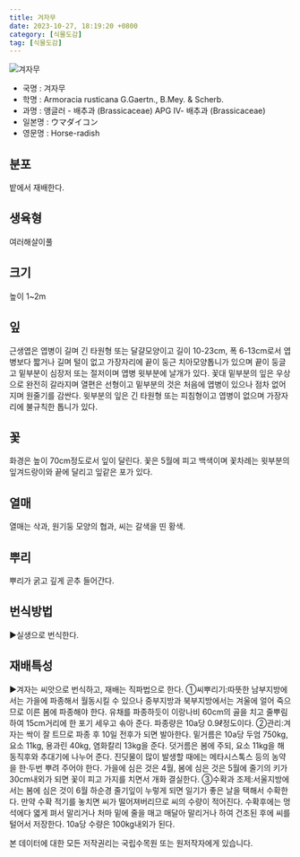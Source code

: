 ```yaml
---
title: 겨자무
date: 2023-10-27, 18:19:20 +0800
category: [식물도감]
tag: [식물도감]
---
```




![겨자무](http://www.nature.go.kr/fileUpload/plants/basic/Cruciferae/Armoracia/8360/8360_20160725145203452files_th2.jpg)
- 국명 : 겨자무
- 학명 : Armoracia rusticana G.Gaertn., B.Mey. & Scherb.
- 과명 : 앵글러 - 배추과 (Brassicaceae) APG Ⅳ- 배추과 (Brassicaceae)
- 일본명 : ウマダイコン
- 영문명 : Horse-radish


## 분포
밭에서 재배한다.
## 생육형
여러해살이풀
## 크기
높이 1~2m
## 잎
근생엽은 엽병이 길며 긴 타원형 또는 달걀모양이고 길이 10-23cm, 폭 6-13cm로서 엽병보다 짧거나 길며 털이 없고 가장자리에 끝이 둥근 치아모양톱니가 있으며 끝이 둥글고 밑부분이 심장저 또는 절저이며 엽병 윗부분에 날개가 있다. 꽃대 밑부분의 잎은 우상으로 완전히 갈라지며 열편은 선형이고 밑부분의 것은 처음에 엽병이 있으나 점차 없어지며 원줄기를 감싼다. 윗부분의 잎은 긴 타원형 또는 피침형이고 엽병이 없으며 가장자리에 불규칙한 톱니가 있다.
## 꽃
화경은 높이 70cm정도로서 잎이 달린다. 꽃은 5월에 피고 백색이며 꽃차례는 윗부분의 잎겨드랑이와 끝에 달리고 잎같은 포가 있다.
## 열매
열매는 삭과, 원기둥 모양의 협과, 씨는 갈색을 띤 황색.
## 뿌리
뿌리가 굵고 깊게 곧추 들어간다.
## 번식방법
▶실생으로 번식한다.
## 재배특성
▶겨자는 씨앗으로 번식하고, 재배는 직파법으로 한다. ①씨뿌리기:따뜻한 남부지방에서는 가을에 파종해서 월동시킬 수 있으나 중부지방과 북부지방에서는 겨울에 얼어 죽으므로 이른 봄에 파종해야 한다. 유채를 파종하듯이 이랑나비 60cm의 골을 치고 줄뿌림하여 15cm거리에 한 포기 세우고 솎아 준다. 파종량은 10a당 0.9ℓ정도이다.②관리:겨자는 싹이 잘 트므로 파종 후 10일 전후가 되면 발아한다. 밑거름은 10a당 두엄 750kg, 요소 11kg, 용과린 40kg, 염화칼리 13kg을 준다. 덧거름은 봄에 주되, 요소 11kg을 해동직후와 추대기에 나누어 준다. 진딧물이 많이 발생할 때에는 메타시스톡스 등의 농약을 한·두번 뿌려 주어야 한다. 가을에 심은 것은 4월, 봄에 심은 것은 5월에 줄기의 키가 30cm내외가 되면 꽃이 피고 가지를 치면서 개화 결실한다.③수확과 조제:서울지방에서는 봄에 심은 것이 6월 하순경 줄기잎이 누렇게 되면 일기가 좋은 날을 택해서 수확한다. 만약 수확 적기를 놓치면 씨가 떨어져버리므로 씨의 수량이 적어진다. 수확후에는 멍석에다 엷게 펴서 말리거나 처마 밑에 줄을 매고 매달아 말리거나 하여 건조된 후에 씨를 털어서 저장한다. 10a당 수량은 100kg내외가 된다.






본 데이터에 대한 모든 저작권리는 국립수목원 또는 원저작자에게 있습니다.
